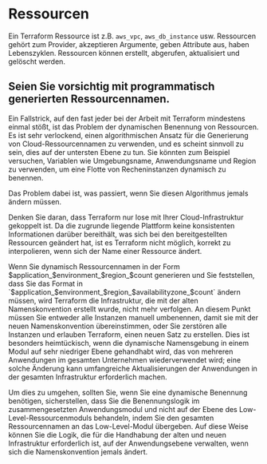 # Ressourcen

Ein Terraform Ressource ist z.B. `aws_vpc`, `aws_db_instance` usw. Ressourcen gehört zum Provider, akzeptieren Argumente, geben Attribute aus, haben Lebenszyklen. Ressourcen können erstellt, abgerufen, aktualisiert und gelöscht werden.

## Seien Sie vorsichtig mit programmatisch generierten Ressourcennamen.

Ein Fallstrick, auf den fast jeder bei der Arbeit mit Terraform mindestens einmal stößt, ist das Problem der dynamischen Benennung von Ressourcen. Es ist sehr verlockend, einen algorithmischen Ansatz für die Generierung von Cloud-Ressourcennamen zu verwenden, und es scheint sinnvoll zu sein, dies auf der untersten Ebene zu tun. Sie könnten zum Beispiel versuchen, Variablen wie Umgebungsname, Anwendungsname und Region zu verwenden, um eine Flotte von Recheninstanzen dynamisch zu benennen.


Das Problem dabei ist, was passiert, wenn Sie diesen Algorithmus jemals ändern müssen.


Denken Sie daran, dass Terraform nur lose mit Ihrer Cloud-Infrastruktur gekoppelt ist. Da die zugrunde liegende Plattform keine konsistenten Informationen darüber bereithält, was sich bei den bereitgestellten Ressourcen geändert hat, ist es Terraform nicht möglich, korrekt zu interpolieren, wenn sich der Name einer Ressource ändert.

Wenn Sie dynamisch Ressourcennamen in der Form $application_$environment_$region_$count generieren und Sie feststellen, dass Sie das Format in \`$application_$environment_$region_$availabilityzone\_$count\` ändern müssen, wird Terraform die Infrastruktur, die mit der alten Namenskonvention erstellt wurde, nicht mehr verfolgen. An diesem Punkt müssen Sie entweder alle Instanzen manuell umbenennen, damit sie mit der neuen Namenskonvention übereinstimmen, oder Sie zerstören alle Instanzen und erlauben Terraform, einen neuen Satz zu erstellen. Dies ist besonders heimtückisch, wenn die dynamische Namensgebung in einem Modul auf sehr niedriger Ebene gehandhabt wird, das von mehreren Anwendungen im gesamten Unternehmen wiederverwendet wird; eine solche Änderung kann umfangreiche Aktualisierungen der Anwendungen in der gesamten Infrastruktur erforderlich machen.


Um dies zu umgehen, sollten Sie, wenn Sie eine dynamische Benennung benötigen, sicherstellen, dass Sie die Benennungslogik im zusammengesetzten Anwendungsmodul und nicht auf der Ebene des Low-Level-Ressourcenmoduls behandeln, indem Sie den gesamten Ressourcennamen an das Low-Level-Modul übergeben. Auf diese Weise können Sie die Logik, die für die Handhabung der alten und neuen Infrastruktur erforderlich ist, auf der Anwendungsebene verwalten, wenn sich die Namenskonvention jemals ändert.


